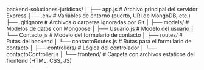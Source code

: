


backend-soluciones-juridicas/
│
├── app.js                  # Archivo principal del servidor Express
├── .env                   # Variables de entorno (puerto, URI de MongoDB, etc.)
├── .gitignore             # Archivos o carpetas ignoradas por Git
│
├── models/                # Modelos de datos con Mongoose
│   ├── Usuario.js         # Modelo del usuario
│   └── Contacto.js        # Modelo del formulario de contacto
│
├── routes/                # Rutas del backend
│   └── contactoRoutes.js  # Rutas para el formulario de contacto
│
├── controllers/           # Lógica del controlador
│   └── contactoController.js
│
└── frontend/              # Carpeta con archivos estáticos del frontend (HTML, CSS, JS)
